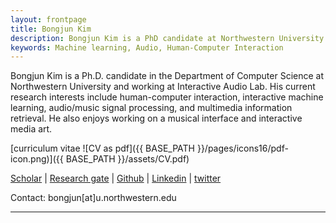 ```yaml
---
layout: frontpage
title: Bongjun Kim
description: Bongjun Kim is a PhD candidate at Northwestern University. 
keywords: Machine learning, Audio, Human-Computer Interaction
---
```


Bongjun Kim is a Ph.D. candidate in the Department of Computer Science at Northwestern University and working at Interactive Audio Lab. His current research interests include human-computer interaction, interactive machine learning, audio/music signal processing, and multimedia information retrieval. He also enjoys working on a musical interface and interactive media art.

[curriculum vitae ![CV as pdf]({{ BASE_PATH }}/pages/icons16/pdf-icon.png)]({{ BASE_PATH }}/assets/CV.pdf)<br/>

[Scholar](https://scholar.google.com/citations?user=s5RiD14AAAAJ&hl=en&oi=ao) | [Research gate](https://www.researchgate.net/profile/Bongjun_Kim3) | [Github](https://github.com/bongjun) | [Linkedin](https://www.linkedin.com/in/bongjun-kim-3594334b/) | [twitter](https://twitter.com/iambongjun)

Contact: bongjun[at]u.northwestern.edu

---



<!-- <div class="container">
<h4><a name="contact"></a>contact</h4>
    <div class="row-fluid">
        <div class="span5">
            Bongjun Kim<br/>
            Email: bongjun at u.northwestern.edu[<br/>
        </div>
        <div class="span2">
        <a href="../assets/headshot.jpg">
            <img src="../assets/headshot.jpg"
                  title="Blue Ham" alt="Blue Ham"/></a>
        </div>
    </div>
</div> -->

<!-- <div class="navbar">
  <div class="navbar-inner">
      <ul class="nav">
          <li><a href="{{ BASE_PATH }}/assets/CV.pdf">cv</a></li>
          <li><a href="https://github.com/bongjun">GitHub</a></li>
          <li><a href="https://twitter.com/iambongjun">Twitter (@iambongjun)</a></li>
      </ul>
  </div>
</div> -->